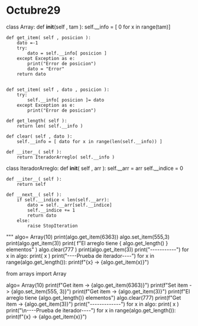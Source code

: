 # Octubre29
class Array:
    def __init__(self , tam ):
        self.__info = [ 0 for x in range(tam)]

    def get_item( self , posicion ):
        dato =-1
        try:
            dato = self.__info[ posicion ]
        except Exception as e:
            print("Error de posicion")
            dato = "Error"
        return dato


    def set_item( self , dato , posicion ):
        try:
            self.__info[ posicion ]= dato
        except Exception as e:
            print("Error de posicion")

    def get_length( self ):
        return len( self.__info )

    def clear( self , dato ):
        self.__info = [ dato for x in range(len(self.__info)) ]

    def __iter__( self ):
        return IteradorArreglo( self.__info )


class IteradorArreglo:
    def __init__( self , arr ):
       self.__arr = arr
       self.__indice = 0

    def __iter__( self ):
        return self

    def __next__( self ):
        if self.__indice < len(self.__arr):
            dato = self.__arr[self.__indice]
            self.__indice += 1
            return dato
        else:
            raise StopIteration


"""
algo= Array(10)
print(algo.get_item(6363))
algo.set_item(555,3)
print(algo.get_item(3))
print( f"El arreglo tiene { algo.get_length() } elementos" )
algo.clear(777 )
print(algo.get_item(3))
print("-----------")
for x in algo:
    print( x )
print("----Prueba de iterador----")
for x in range(algo.get_length()):
    print(f"{x} -> {algo.get_item(x)}")


from arrays import Array

algo= Array(10)
print(f"Get item -> {algo.get_item(6363)}")
print(f"Set item -> {algo.set_item(555, 3)}")
print(f"Get item -> {algo.get_item(3)}")
print(f"El arreglo tiene {algo.get_length()} elementos")
algo.clear(777)
print(f"Get item -> {algo.get_item(3)}")
print("-------------")
for x in algo:
    print( x )
print("\n----Prueba de iterador----")
for x in range(algo.get_length()):
    print(f"{x} -> {algo.get_item(x)}")
